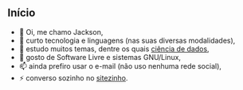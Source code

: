 ## Início

- 👋 Oi, me chamo Jackson,
- 👀 curto tecnologia e linguagens (nas suas diversas modalidades),
- 🌱 estudo muitos temas, dentre os quais [ciência de dados](https://jackson-ufpe.github.io),
- 💞️ gosto de Software Livre e sistemas GNU/Linux,
- 📫 ainda prefiro usar o e-mail (não uso nenhuma rede social),
- ⚡ converso sozinho no [sitezinho](https://jackson.jesus.nom.br).
